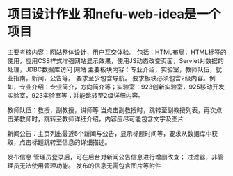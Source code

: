 # 项目设计作业  和nefu-web-idea是一个项目

主要考核内容：网站整体设计，用户互交体验。
包括：HTML布局，HTML标签的使用，应用CSS样式增强网站显示效果，使用JS动态改变页面，Servlet对数据的处理，JDBC数据库访问
网站
主要板块内容：专业介绍，实验室，教师队伍，就业指南，新闻，公告等。
要求至少包含导航。
要求板块必须包含2级内容。例如，专业介绍：专业简介，方向简介等；实验室：923创新实验室，925移动开发实验室，923实验室等；并能跳转至2级详细内容。

教师队伍：教授，副教授，讲师等
当点击副教授时，跳转至副教授列表，再次点击某教师时，跳转至教师详细介绍，内容应尽可能包含文字及图片

新闻公告：主页列出最近5个新闻与公告，显示标题时间等，要求从数据库中获取，点击标题跳转至信息的详细描述。

发布信息
管理员登录后，可在后台对新闻公告信息进行增删改查；
过滤器，非管理员无法使用管理功能。
发布的信息无需包含图片等附件
